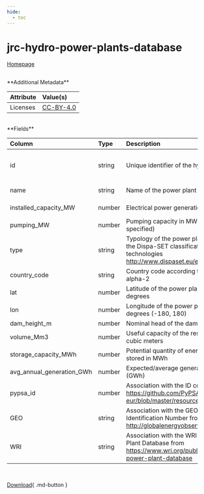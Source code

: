 ```yaml
---
hide:
  - toc
---
```


# jrc-hydro-power-plants-database

[Homepage](https://github.com/energy-modelling-toolkit/hydro-power-database)



<br>
**Additional Metadata**

| Attribute   | Value(s)                                                  |
|:------------|:----------------------------------------------------------|
| Licenses    | [CC-BY-4.0](https://creativecommons.org/licenses/by/4.0/) |








<br>
**Fields**

| Column                    | Type   | Description                                                                                                                       | Constraints                        |
|:--------------------------|:-------|:----------------------------------------------------------------------------------------------------------------------------------|:-----------------------------------|
| id                        | string | Unique identifier of the hydro-power plant                                                                                        | {'required': True, 'unique': True} |
| name                      | string | Name of the power plant                                                                                                           | {'required': True}                 |
| installed_capacity_MW     | number | Electrical power generation capacity in MW                                                                                        | {'required': True}                 |
| pumping_MW                | number | Pumping capacity in MW (only when specified)                                                                                      | nan                                |
| type                      | string | Typology of the power plant, according to the Dispa-SET classification of technologies http://www.dispaset.eu/en/latest/data.html | {'required': True}                 |
| country_code              | string | Country code according to ISO 3166-1 alpha-2                                                                                      | {'required': True}                 |
| lat                       | number | Latitude of the power plant in decimal degrees                                                                                    | {'required': True}                 |
| lon                       | number | Longitude of the power plant in decimal degrees (-180, 180)                                                                       | {'required': True}                 |
| dam_height_m              | number | Nominal head of the dam in meters                                                                                                 | nan                                |
| volume_Mm3                | number | Useful capacity of the reservoir in million of cubic meters                                                                       | nan                                |
| storage_capacity_MWh      | number | Potential quantity of energy that can be stored in MWh                                                                            | nan                                |
| avg_annual_generation_GWh | number | Expected/average generation per year (GWh)                                                                                        | nan                                |
| pypsa_id                  | number | Association with the ID column from https://github.com/PyPSA/pypsa-eur/blob/master/resources/powerplants.csv                      | nan                                |
| GEO                       | string | Association with the GEO Assigned Identification Number from http://globalenergyobservatory.org/                                  | nan                                |
| WRI                       | string | Association with the WRI Global Power Plant Database from https://www.wri.org/publication/global-power-plant-database             | nan                                |

<br>

[Download](https://osuked.github.io/Power-Station-Dictionary/attribute_sources/jrc-hydro-power-plants-database/jrc-hydro-power-plant-database.csv){ .md-button }

<br>
